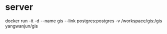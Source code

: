 # server
docker run -it -d --name gis --link postgres:postgres -v /workspace/gis:/gis yangwanjun/gis